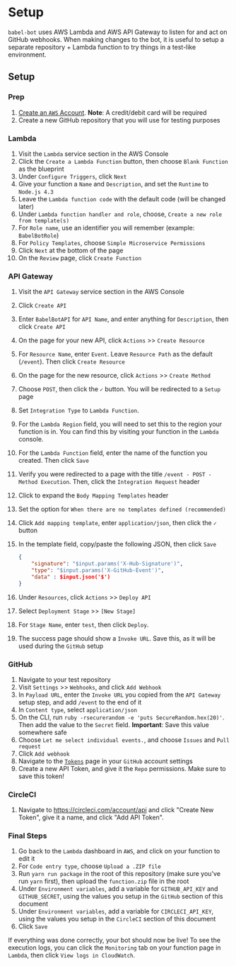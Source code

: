 # Setup

`babel-bot` uses AWS Lambda and AWS API Gateway to listen for and act on GitHub webhooks. When making changes to the bot, it is useful to setup a separate repository + Lambda function to try things in a test-like environment.

## Setup

### Prep

1. [Create an `AWS` Account](https://aws.amazon.com/resources/create-account/). **Note**: A credit/debit card will be required
2. Create a new GitHub repository that you will use for testing purposes

### Lambda

1. Visit the `Lambda` service section in the AWS Console
2. Click the `Create a Lambda Function` button, then choose `Blank Function` as the blueprint
3. Under `Configure Triggers`, click `Next`
4. Give your function a `Name` and `Description`, and set the `Runtime` to `Node.js 4.3`
5. Leave the `Lambda function code` with the default code (will be changed later)
6. Under `Lambda function handler and role`, choose, `Create a new role from template(s)`
7. For `Role name`, use an identifier you will remember (example: `BabelBotRole`)
8. For `Policy Templates`, choose `Simple Microservice Permissions`
9. Click `Next` at the bottom of the page
10. On the `Review` page, click `Create Function`

### API Gateway

1. Visit the `API Gateway` service section in the AWS Console
2. Click `Create API`
3. Enter `BabelBotAPI` for `API Name`, and enter anything for `Description`, then click `Create API`
4. On the page for your new API, click `Actions` >> `Create Resource`
5. For `Resource Name`, enter `Event`. Leave `Resource Path` as the default (`/event`). Then click `Create Resource`
6. On the page for the new resource, click `Actions` >> `Create Method`
7. Choose `POST`, then click the `✓` button. You will be redirected to a `Setup` page
8. Set `Integration Type` to `Lambda Function`.
9. For the `Lambda Region` field, you will need to set this to the region your function is in. You can find this by visiting your function in the `Lambda` console.
10. For the `Lambda Function` field, enter the name of the function you created. Then click `Save`
11. Verify you were redirected to a page with the title `/event - POST - Method Execution`. Then, click the `Integration Request` header
12. Click to expand the `Body Mapping Templates` header
13. Set the option for `When there are no templates defined (recommended)`
14. Click `Add mapping template`, enter `application/json`, then click the `✓` button
15. In the template field, copy/paste the following JSON, then click `Save`

    ```json
    {
        "signature": "$input.params('X-Hub-Signature')",
        "type": "$input.params('X-GitHub-Event')",
        "data" : $input.json('$')
    }
    ```

16. Under `Resources`, click `Actions` >> `Deploy API`
17. Select `Deployment Stage` >> `[New Stage]`
18. For `Stage Name`, enter `test`, then click `Deploy`.
19. The success page should show a `Invoke URL`. Save this, as it will be used during the `GitHub` setup

### GitHub

1. Navigate to your test repository
2. Visit `Settings` >> `Webhooks`, and click `Add Webhook`
3. In `Payload URL`, enter the `Invoke URL` you copied from the `API Gateway` setup step, and add `/event` to the end of it
4. In `Content type`, select `application/json`
5. On the CLI, run `ruby -rsecurerandom -e 'puts SecureRandom.hex(20)'`. Then add the value to the `Secret` field. **Important**: Save this value somewhere safe
6. Choose `Let me select individual events.`, and choose `Issues` and `Pull request`
7. Click `Add webhook`
8. Navigate to the [`Tokens`](https://github.com/settings/tokens) page in your `GitHub` account settings
9. Create a new API Token, and give it the `Repo` permissions. Make sure to save this token!

### CircleCI

1. Navigate to https://circleci.com/account/api and click "Create New Token", give it a name, and click "Add API Token".

### Final Steps

1. Go back to the `Lambda` dashboard in `AWS`, and click on your function to edit it
2. For `Code entry type`, choose `Upload a .ZIP file`
3. Run `yarn run package` in the root of this repository (make sure you've run `yarn` first), then upload the `function.zip` file in the root
4. Under `Environment variables`, add a variable for `GITHUB_API_KEY` and `GITHUB_SECRET`, using the values you setup in the `GitHub` section of this document
5. Under `Environment variables`, add a variable for `CIRCLECI_API_KEY`, using the values you setup in the `CircleCI` section of this document
6. Click `Save`

If everything was done correctly, your bot should now be live! To see the execution logs, you can click the `Monitoring` tab on your function page in `Lambda`, then click `View logs in CloudWatch`.
